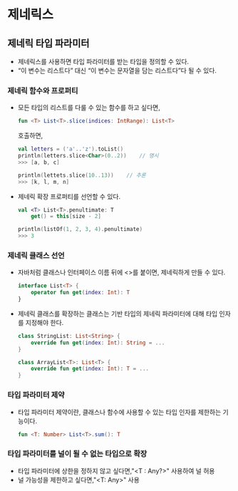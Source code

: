 # 제네릭스

## 제네릭 타입 파라미터

- 제네릭스를 사용하면 타입 파라미터를 받는 타입을 정의할 수 있다.
- “이 변수는 리스트다” 대신 “이 변수는 문자열을 담는 리스트다”다 될 수 있다.

### 제네릭 함수와 프로퍼티

- 모든 타입의 리스트를 다룰 수 있는 함수를 하고 싶다면,

    ```kotlin
    fun <T> List<T>.slice(indices: IntRange): List<T>
    ```

  호출하면,

    ```kotlin
    val letters = ('a'..'z').toList()
    println(letters.slice<Char>(0..2))    // 명시
    >>> [a, b, c]
    
    println(lettets.slice(10..13))    // 추론
    >>> [k, l, m, n]
    ```

- 제네릭 확장 프로퍼티를 선언할 수 있다.

    ```kotlin
    val <T> List<T>.penultimate: T
    	get() = this[size - 2]
    
    println(listOf(1, 2, 3, 4).penultimate)
    >>> 3
    ```


### 제네릭 클래스 선언

- 자바처럼 클래스나 인터페이스 이름 뒤에 <>를 붙이면, 제네릭하게 만들 수 있다.

    ```kotlin
    interface List<T> {
        operator fun get(index: Int): T
    }
    ```

- 제네릭 클래스를 확장하는 클래스는 기반 타입의 제네릭 파라미터에 대해 타입 인자를 지정해야 한다.

    ```kotlin
    class StringList: List<String> {
        override fun get(index: Int): String = ...
    }
    
    class ArrayList<T>: List<T> {
        override fun get(index: Int): T = ...
    }
    ```


### 타입 파라미터 제약

- 타입 파라미터 제약이란, 클래스나 함수에 사용할 수 있는 타입 인자를 제한하는 기능이다.

    ```kotlin
    fun <T: Number> List<T>.sum(): T
    ```


### 타입 파라미터를 널이 될 수 없는 타입으로 확장

- 타입 파라미터에 상한을 정하지 않고 싶다면,"<T : Any?>" 사용하여 널 허용
- 널 가능성을 제한하고 싶다면,"<T: Any>" 사용
